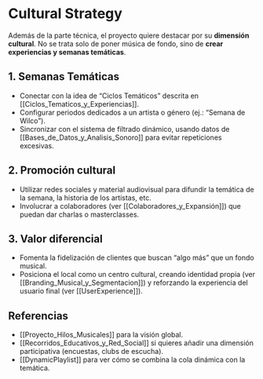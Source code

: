 # Cultural Strategy

Además de la parte técnica, el proyecto quiere destacar por su **dimensión cultural**. No se trata solo de poner música de fondo, sino de **crear experiencias y semanas temáticas**.

## 1. Semanas Temáticas
- Conectar con la idea de “Ciclos Temáticos” descrita en [[Ciclos_Tematicos_y_Experiencias]].  
- Configurar periodos dedicados a un artista o género (ej.: “Semana de Wilco”).  
- Sincronizar con el sistema de filtrado dinámico, usando datos de [[Bases_de_Datos_y_Analisis_Sonoro]] para evitar repeticiones excesivas.

## 2. Promoción cultural
- Utilizar redes sociales y material audiovisual para difundir la temática de la semana, la historia de los artistas, etc.
- Involucrar a colaboradores (ver [[Colaboradores_y_Expansión]]) que puedan dar charlas o masterclasses.

## 3. Valor diferencial
- Fomenta la fidelización de clientes que buscan “algo más” que un fondo musical.
- Posiciona el local como un centro cultural, creando identidad propia (ver [[Branding_Musical_y_Segmentacion]]) y reforzando la experiencia del usuario final (ver [[UserExperience]]).

## Referencias
- [[Proyecto_Hilos_Musicales]] para la visión global.
- [[Recorridos_Educativos_y_Red_Social]] si quieres añadir una dimensión participativa (encuestas, clubs de escucha).
- [[DynamicPlaylist]] para ver cómo se combina la cola dinámica con la temática.